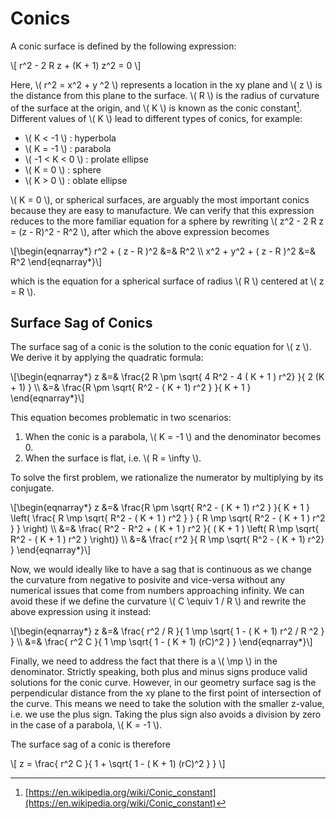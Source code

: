 # Conics

A conic surface is defined by the following expression:

\\[
    r^2 - 2 R z + (K + 1) z^2 = 0
\\]

Here, \\( r^2 = x^2 + y ^2 \\) represents a location in the xy plane and \\( z \\) is the distance from this plane to the surface. \\( R \\) is the radius of curvature of the surface at the origin, and \\( K \\) is known as the conic constant[^1]. Different values of \\( K \\) lead to different types of conics, for example:

- \\( K < -1 \\) : hyperbola
- \\( K = -1 \\) : parabola
- \\( -1 < K < 0 \\) : prolate ellipse
- \\( K = 0 \\) : sphere
- \\( K > 0 \\) : oblate ellipse

\\( K = 0 \\), or spherical surfaces, are arguably the most important conics because they are easy to manufacture. We can verify that this expression reduces to the more familiar equation for a sphere by rewriting \\( z^2 - 2 R z = (z - R)^2 - R^2 \\), after which the above expression becomes

\\[\begin{eqnarray*}
    r^2 + ( z - R )^2 &=& R^2 \\\\
    x^2 + y^2 + ( z - R )^2 &=& R^2
\end{eqnarray*}\\]

which is the equation for a spherical surface of radius \\( R \\) centered at \\( z = R \\).

## Surface Sag of Conics

The surface sag of a conic is the solution to the conic equation for \\( z \\). We derive it by applying the quadratic formula:

\\[\begin{eqnarray*}
    z &=& \frac{2 R \pm \sqrt{ 4 R^2 - 4 ( K + 1 ) r^2} }{ 2 (K + 1) } \\\\
    &=& \frac{R \pm \sqrt{ R^2 - ( K + 1) r^2 } }{ K + 1 }
\end{eqnarray*}\\]

This equation becomes problematic in two scenarios:

1. When the conic is a parabola, \\( K = -1 \\) and the denominator becomes 0.
2. When the surface is flat, i.e. \\( R = \infty \\).

To solve the first problem, we rationalize the numerator by multiplying by its conjugate.

\\[\begin{eqnarray*}
    z &=& \frac{R \pm \sqrt{ R^2 - ( K + 1) r^2 } }{ K + 1 } \left( \frac{ R \mp \sqrt{ R^2  - ( K + 1 ) r^2 } } { R \mp \sqrt{ R^2  - ( K + 1 ) r^2 } } \right) \\\\
    &=& \frac{ R^2 - R^2  + ( K + 1 ) r^2 }{ ( K + 1 ) \left( R \mp \sqrt{ R^2  - ( K + 1 ) r^2 } \right)} \\\\
    &=& \frac{ r^2 }{ R \mp \sqrt{ R^2 - ( K + 1) r^2} }
\end{eqnarray*}\\]

Now, we would ideally like to have a sag that is continuous as we change the curvature from negative to posivite and vice-versa without any numerical issues that come from numbers approaching infinity. We can avoid these if we define the curvature \\( C \equiv 1 / R \\) and rewrite the above expression using it instead:

\\[\begin{eqnarray*}
    z &=& \frac{ r^2 / R }{ 1 \mp \sqrt{ 1 - ( K + 1) r^2 / R ^2 } } \\\\
    &=& \frac{ r^2 C }{ 1 \mp \sqrt{ 1 - ( K + 1) (rC)^2 } }
\end{eqnarray*}\\]

Finally, we need to address the fact that there is a \\( \mp \\) in the denominator. Strictly speaking, both plus and minus signs produce valid solutions for the conic curve. However, in our geometry surface sag is the perpendicular distance from the xy plane to the first point of intersection of the curve. This means we need to take the solution with the smaller z-value, i.e. we use the plus sign. Taking the plus sign also avoids a division by zero in the case of a parabola, \\( K = -1 \\).

The surface sag of a conic is therefore

\\[
    z = \frac{ r^2 C }{ 1 + \sqrt{ 1 - ( K + 1) (rC)^2 } }
\\]

[^1]: [https://en.wikipedia.org/wiki/Conic_constant](https://en.wikipedia.org/wiki/Conic_constant)
